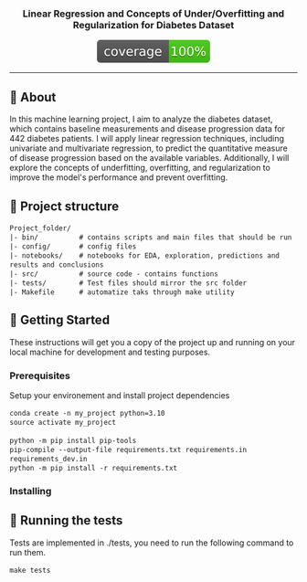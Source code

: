 



<h3 align="center"> Linear Regression and Concepts of Under/Overfitting and Regularization for Diabetes Dataset</h3>

<div align="center">

  [![code coverage](coverage.svg "Code coverage")]()
</div>

---


## 🧐 About <a name = "about"></a>

In this machine learning project, I aim to analyze the diabetes dataset, which contains baseline measurements and disease progression data for 442 diabetes patients. I will apply linear regression techniques, including univariate and multivariate regression, to predict the quantitative measure of disease progression based on the available variables. Additionally, I will explore the concepts of underfitting, overfitting, and regularization to improve the model's performance and prevent overfitting.

## 🔖 Project structure

```
Project_folder/
|- bin/          # contains scripts and main files that should be run
|- config/       # config files
|- notebooks/    # notebooks for EDA, exploration, predictions and results and conclusions
|- src/          # source code - contains functions
|- tests/        # Test files should mirror the src folder
|- Makefile      # automatize taks through make utility
```

## 🏁 Getting Started <a name = "getting_started"></a>
These instructions will get you a copy of the project up and running on your local machine for development and testing purposes.

### Prerequisites
Setup your environement and install project dependencies
```
conda create -n my_project python=3.10
source activate my_project

python -m pip install pip-tools
pip-compile --output-file requirements.txt requirements.in requirements_dev.in
python -m pip install -r requirements.txt
```

### Installing

## 🔧 Running the tests
Tests are implemented in ./tests, you need to run the following command to run them.
```
make tests
```


